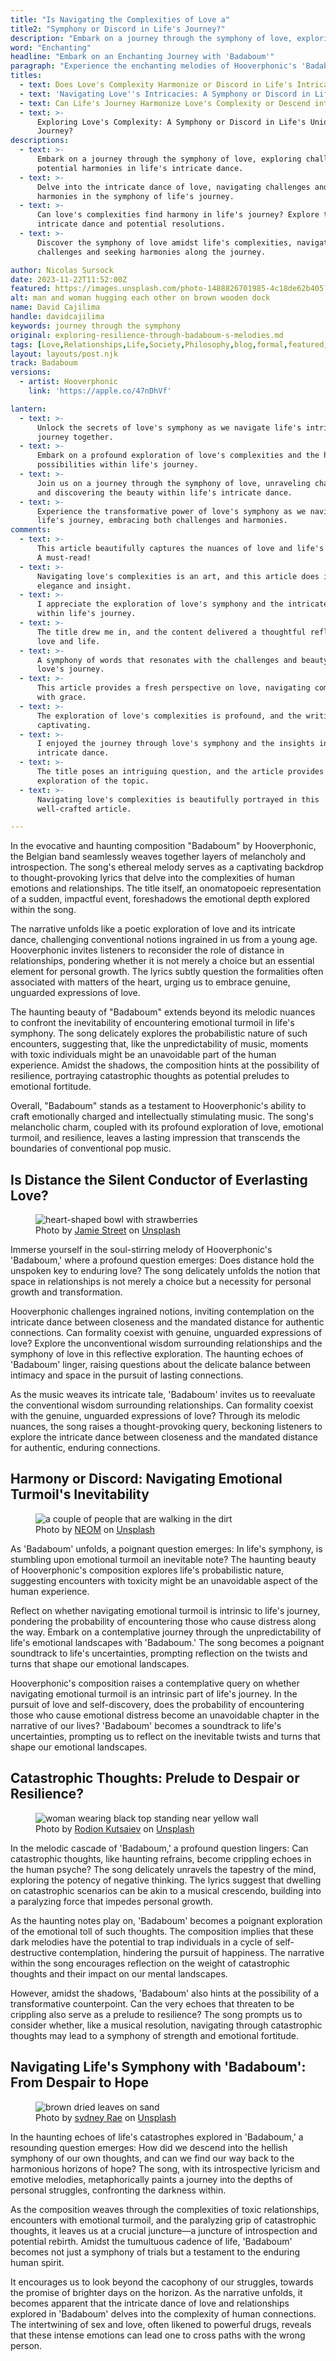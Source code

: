 ```yaml
---
title: "Is Navigating the Complexities of Love a"
title2: "Symphony or Discord in Life's Journey?"
description: "Embark on a journey through the symphony of love, exploring challenges and potential harmonies in life's intricate dance."
word: "Enchanting"
headline: "Embark on an Enchanting Journey with 'Badaboum'"
paragraph: "Experience the enchanting melodies of Hooverphonic's 'Badaboum.' This record weaves a captivating tale through the symphony of love, emotional resilience, and human connections—an essential for music enthusiasts seeking profound musical experiences."
titles:
  - text: Does Love's Complexity Harmonize or Discord in Life's Intricate Symphony?
  - text: 'Navigating Love''s Intricacies: A Symphony or Discord in Life''s Journey?'
  - text: Can Life's Journey Harmonize Love's Complexity or Descend into Discord?
  - text: >-
      Exploring Love's Complexity: A Symphony or Discord in Life's Unique
      Journey?
descriptions:
  - text: >-
      Embark on a journey through the symphony of love, exploring challenges and
      potential harmonies in life's intricate dance.
  - text: >-
      Delve into the intricate dance of love, navigating challenges and seeking
      harmonies in the symphony of life's journey.
  - text: >-
      Can love's complexities find harmony in life's journey? Explore the
      intricate dance and potential resolutions.
  - text: >-
      Discover the symphony of love amidst life's complexities, navigating
      challenges and seeking harmonies along the journey.

author: Nicolas Sursock
date: 2023-11-22T11:52:00Z
featured: https://images.unsplash.com/photo-1488826701985-4c18de62b405?ixid=M3wzODQ3NjN8MHwxfHJhbmRvbXx8fHx8fHx8fDE3MDA3MjYzMjR8&ixlib=rb-4.0.3&auto=format&fit=crop&q=80
alt: man and woman hugging each other on brown wooden dock
name: David Cajilima
handle: davidcajilima
keywords: journey through the symphony
original: exploring-resilience-through-badaboum-s-melodies.md
tags: [Love,Relationships,Life,Society,Philosophy,blog,formal,featured,processed]
layout: layouts/post.njk
track: Badaboum
versions:
  - artist: Hooverphonic
    link: 'https://apple.co/47nDhVf'

lantern:
  - text: >-
      Unlock the secrets of love's symphony as we navigate life's intricate
      journey together.
  - text: >-
      Embark on a profound exploration of love's complexities and the harmonious
      possibilities within life's journey.
  - text: >-
      Join us on a journey through the symphony of love, unraveling challenges
      and discovering the beauty within life's intricate dance.
  - text: >-
      Experience the transformative power of love's symphony as we navigate
      life's journey, embracing both challenges and harmonies.
comments:
  - text: >-
      This article beautifully captures the nuances of love and life's journey.
      A must-read!
  - text: >-
      Navigating love's complexities is an art, and this article does it with
      elegance and insight.
  - text: >-
      I appreciate the exploration of love's symphony and the intricate dance
      within life's journey.
  - text: >-
      The title drew me in, and the content delivered a thoughtful reflection on
      love and life.
  - text: >-
      A symphony of words that resonates with the challenges and beauty of
      love's journey.
  - text: >-
      This article provides a fresh perspective on love, navigating complexities
      with grace.
  - text: >-
      The exploration of love's complexities is profound, and the writing is
      captivating.
  - text: >-
      I enjoyed the journey through love's symphony and the insights into life's
      intricate dance.
  - text: >-
      The title poses an intriguing question, and the article provides a rich
      exploration of the topic.
  - text: >-
      Navigating love's complexities is beautifully portrayed in this
      well-crafted article.

---
```

  
  In the evocative and haunting composition "Badaboum" by Hooverphonic, the Belgian band seamlessly weaves together layers of melancholy and introspection. The song's ethereal melody serves as a captivating backdrop to thought-provoking lyrics that delve into the complexities of human emotions and relationships. The title itself, an onomatopoeic representation of a sudden, impactful event, foreshadows the emotional depth explored within the song.

The narrative unfolds like a poetic exploration of love and its intricate dance, challenging conventional notions ingrained in us from a young age. Hooverphonic invites listeners to reconsider the role of distance in relationships, pondering whether it is not merely a choice but an essential element for personal growth. The lyrics subtly question the formalities often associated with matters of the heart, urging us to embrace genuine, unguarded expressions of love.

The haunting beauty of "Badaboum" extends beyond its melodic nuances to confront the inevitability of encountering emotional turmoil in life's symphony. The song delicately explores the probabilistic nature of such encounters, suggesting that, like the unpredictability of music, moments with toxic individuals might be an unavoidable part of the human experience. Amidst the shadows, the composition hints at the possibility of resilience, portraying catastrophic thoughts as potential preludes to emotional fortitude.

Overall, "Badaboum" stands as a testament to Hooverphonic's ability to craft emotionally charged and intellectually stimulating music. The song's melancholic charm, coupled with its profound exploration of love, emotional turmoil, and resilience, leaves a lasting impression that transcends the boundaries of conventional pop music.  
  

## Is Distance the Silent Conductor of Everlasting Love?

<aside class="md:-mr-56 md:float-right w-full md:w-2/3 md:px-8">
  <figure>
    <img x-intersect.once="$el.src = !isMobile() ? $el.dataset.src + '&w=800&h=600' : $el.dataset.src + '&w=480&h=320'" class="rounded-lg" alt="heart-shaped bowl with strawberries" data-prompt="A photorealistic image illustrating the delicate balance between closeness and distance in a relationship." data-keyword="distance in relationships, symphony of love, personal growth, enduring connections" data-src="https://images.unsplash.com/photo-1463740839922-2d3b7e426a56?ixid=M3wzODQ3NjN8MHwxfHJhbmRvbXx8fHx8fHx8fDE3MDA3MjYzMjR8&ixlib=rb-4.0.3&auto=format&fit=crop&q=80">
    <figcaption class="text-center">
    Photo by <a href="https://unsplash.com/@jamie452?utm_source=crackingdacode&utm_medium=referral">Jamie Street</a> on <a href="https://unsplash.com/?utm_source=crackingdacode&utm_medium=referral">Unsplash</a>
    </figcaption>
  </figure>
</aside>
        
Immerse yourself in the soul-stirring melody of Hooverphonic's 'Badaboum,' where a profound question emerges: Does distance hold the unspoken key to enduring love? The song delicately unfolds the notion that space in relationships is not merely a choice but a necessity for personal growth and transformation.

Hooverphonic challenges ingrained notions, inviting contemplation on the intricate dance between closeness and the mandated distance for authentic connections. Can formality coexist with genuine, unguarded expressions of love? Explore the unconventional wisdom surrounding relationships and the symphony of love in this reflective exploration. The haunting echoes of 'Badaboum' linger, raising questions about the delicate balance between intimacy and space in the pursuit of lasting connections.

As the music weaves its intricate tale, 'Badaboum' invites us to reevaluate the conventional wisdom surrounding relationships. Can formality coexist with the genuine, unguarded expressions of love? Through its melodic nuances, the song raises a thought-provoking query, beckoning listeners to explore the intricate dance between closeness and the mandated distance for authentic, enduring connections.

## Harmony or Discord: Navigating Emotional Turmoil's Inevitability

<aside class="md:-ml-56 md:float-left w-full md:w-2/3 md:px-8">
  <figure>
    <img x-intersect.once="$el.src = !isMobile() ? $el.dataset.src + '&w=800&h=600' : $el.dataset.src + '&w=480&h=320'" class="rounded-lg" alt="a couple of people that are walking in the dirt" data-prompt="A photorealistic image capturing the unpredictable nature of life's emotional landscapes." data-keyword="life's symphony, emotional turmoil, human experience, unavoidable encounters" data-src="https://images.unsplash.com/photo-1682686581854-5e71f58e7e3f?ixid=M3wzODQ3NjN8MHwxfHJhbmRvbXx8fHx8fHx8fDE3MDA3MjYzMjR8&ixlib=rb-4.0.3&auto=format&fit=crop&q=80">
    <figcaption class="text-center">
    Photo by <a href="https://unsplash.com/@neom?utm_source=crackingdacode&utm_medium=referral">NEOM</a> on <a href="https://unsplash.com/?utm_source=crackingdacode&utm_medium=referral">Unsplash</a>
    </figcaption>
  </figure>
</aside>
        
As 'Badaboum' unfolds, a poignant question emerges: In life's symphony, is stumbling upon emotional turmoil an inevitable note? The haunting beauty of Hooverphonic's composition explores life's probabilistic nature, suggesting encounters with toxicity might be an unavoidable aspect of the human experience.

Reflect on whether navigating emotional turmoil is intrinsic to life's journey, pondering the probability of encountering those who cause distress along the way. Embark on a contemplative journey through the unpredictability of life's emotional landscapes with 'Badaboum.' The song becomes a poignant soundtrack to life's uncertainties, prompting reflection on the twists and turns that shape our emotional landscapes.

Hooverphonic's composition raises a contemplative query on whether navigating emotional turmoil is an intrinsic part of life's journey. In the pursuit of love and self-discovery, does the probability of encountering those who cause emotional distress become an unavoidable chapter in the narrative of our lives? 'Badaboum' becomes a soundtrack to life's uncertainties, prompting us to reflect on the inevitable twists and turns that shape our emotional landscapes.

## Catastrophic Thoughts: Prelude to Despair or Resilience?

<aside class="md:-mr-56 md:float-right w-full md:w-2/3 md:px-8">
  <figure>
    <img x-intersect.once="$el.src = !isMobile() ? $el.dataset.src + '&w=800&h=600' : $el.dataset.src + '&w=480&h=320'" class="rounded-lg" alt="woman wearing black top standing near yellow wall" data-prompt="A photorealistic image symbolizing the intricate dance between dark thoughts and the resilience of the human mind." data-keyword="catastrophic thoughts, negative thinking, emotional fortitude, transformative counterpoint" data-src="https://images.unsplash.com/photo-1436262513933-a0b06755c784?ixid=M3wzODQ3NjN8MHwxfHJhbmRvbXx8fHx8fHx8fDE3MDA3MjYzMjR8&ixlib=rb-4.0.3&auto=format&fit=crop&q=80">
    <figcaption class="text-center">
    Photo by <a href="https://unsplash.com/@frostroomhead?utm_source=crackingdacode&utm_medium=referral">Rodion Kutsaiev</a> on <a href="https://unsplash.com/?utm_source=crackingdacode&utm_medium=referral">Unsplash</a>
    </figcaption>
  </figure>
</aside>
        
In the melodic cascade of 'Badaboum,' a profound question lingers: Can catastrophic thoughts, like haunting refrains, become crippling echoes in the human psyche? The song delicately unravels the tapestry of the mind, exploring the potency of negative thinking. The lyrics suggest that dwelling on catastrophic scenarios can be akin to a musical crescendo, building into a paralyzing force that impedes personal growth.

As the haunting notes play on, 'Badaboum' becomes a poignant exploration of the emotional toll of such thoughts. The composition implies that these dark melodies have the potential to trap individuals in a cycle of self-destructive contemplation, hindering the pursuit of happiness. The narrative within the song encourages reflection on the weight of catastrophic thoughts and their impact on our mental landscapes.

However, amidst the shadows, 'Badaboum' also hints at the possibility of a transformative counterpoint. Can the very echoes that threaten to be crippling also serve as a prelude to resilience? The song prompts us to consider whether, like a musical resolution, navigating through catastrophic thoughts may lead to a symphony of strength and emotional fortitude.

## Navigating Life's Symphony with 'Badaboum': From Despair to Hope

<aside class="md:-ml-56 md:float-left w-full md:w-2/3 md:px-8">
  <figure>
    <img x-intersect.once="$el.src = !isMobile() ? $el.dataset.src + '&w=800&h=600' : $el.dataset.src + '&w=480&h=320'" class="rounded-lg" alt="brown dried leaves on sand" data-prompt="A photorealistic image representing the journey from despair to hope, inspired by the symphony of life." data-keyword="life's symphony, personal struggles, enduring human spirit, brighter days" data-src="https://images.unsplash.com/photo-1507652955-f3dcef5a3be5?ixid=M3wzODQ3NjN8MHwxfHJhbmRvbXx8fHx8fHx8fDE3MDA3MjYzMjR8&ixlib=rb-4.0.3&auto=format&fit=crop&q=80">
    <figcaption class="text-center">
    Photo by <a href="https://unsplash.com/@srz?utm_source=crackingdacode&utm_medium=referral">sydney Rae</a> on <a href="https://unsplash.com/?utm_source=crackingdacode&utm_medium=referral">Unsplash</a>
    </figcaption>
  </figure>
</aside>
        
In the haunting echoes of life's catastrophes explored in 'Badaboum,' a resounding question emerges: How did we descend into the hellish symphony of our own thoughts, and can we find our way back to the harmonious horizons of hope? The song, with its introspective lyricism and emotive melodies, metaphorically paints a journey into the depths of personal struggles, confronting the darkness within.

As the composition weaves through the complexities of toxic relationships, encounters with emotional turmoil, and the paralyzing grip of catastrophic thoughts, it leaves us at a crucial juncture—a juncture of introspection and potential rebirth. Amidst the tumultuous cadence of life, 'Badaboum' becomes not just a symphony of trials but a testament to the enduring human spirit.

It encourages us to look beyond the cacophony of our struggles, towards the promise of brighter days on the horizon. As the narrative unfolds, it becomes apparent that the intricate dance of love and relationships explored in 'Badaboum' delves into the complexity of human connections. The intertwining of sex and love, often likened to powerful drugs, reveals that these intense emotions can lead one to cross paths with the wrong person.